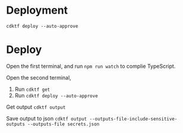 
# Deployment
```cdktf deploy --auto-approve```

# Deploy
Open the first terminal, and run ```npm run watch``` to complie TypeScript.

Open the second terminal,
1. Run ```cdktf get```
2. Run ```cdktf deploy --auto-approve```

Get output
```cdktf output```

Save output to json
```cdktf output --outputs-file-include-sensitive-outputs --outputs-file secrets.json```